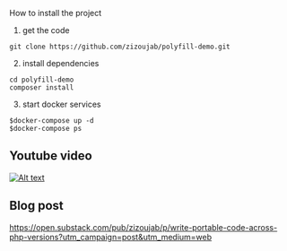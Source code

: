 How to install the project
1. get the code
```
git clone https://github.com/zizoujab/polyfill-demo.git
```
2. install dependencies
```
cd polyfill-demo
composer install
```
3. start docker services 
```
$docker-compose up -d 
$docker-compose ps 
```


## Youtube video
[![Alt text](https://img.youtube.com/vi/VJpwy09o3gQ/0.jpg)](https://www.youtube.com/watch?v=VJpwy09o3gQ)

## Blog post 
https://open.substack.com/pub/zizoujab/p/write-portable-code-across-php-versions?utm_campaign=post&utm_medium=web